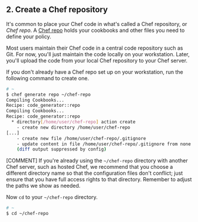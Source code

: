 ## 2. Create a Chef repository

It's common to place your Chef code in what's called a Chef repository, or _Chef repo_. A [Chef repo](https://docs.chef.io/chef_repo.html) holds your cookbooks and other files you need to define your policy.

Most users maintain their Chef code in a central code repository such as Git. For now, you'll just maintain the code locally on your workstation. Later, you'll upload the code from your local Chef repository to your Chef server.

If you don't already have a Chef repo set up on your workstation, run the following command to create one.

```bash
# ~
$ chef generate repo ~/chef-repo
Compiling Cookbooks...
Recipe: code_generator::repo
Compiling Cookbooks...
Recipe: code_generator::repo
  * directory[/home/user/chef-repo] action create
    - create new directory /home/user/chef-repo
[...]
    - create new file /home/user/chef-repo/.gitignore
    - update content in file /home/user/chef-repo/.gitignore from none to 3523c4
    (diff output suppressed by config)
```

[COMMENT] If you're already using the <code class="file-path">~/chef-repo</code> directory with another Chef server, such as hosted Chef, we recommend that you choose a different directory name so that the configuration files don't conflict; just ensure that you have full access rights to that directory. Remember to adjust the paths we show as needed.

Now `cd` to your <code class="file-path">~/chef-repo</code> directory.

```bash
# ~
$ cd ~/chef-repo
```
